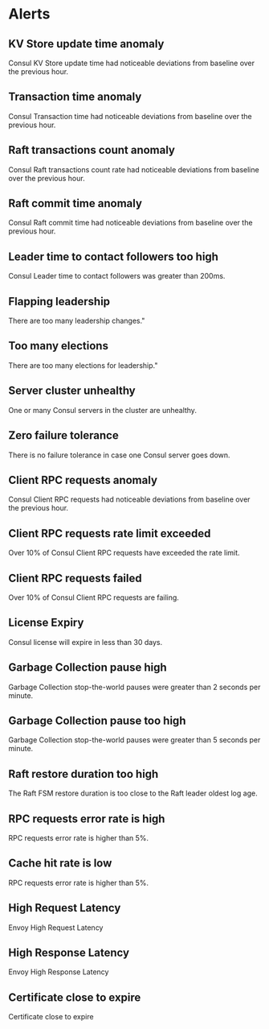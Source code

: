 # Alerts
## KV Store update time anomaly
Consul KV Store update time had noticeable deviations from baseline over the previous hour.

## Transaction time anomaly
Consul Transaction time had noticeable deviations from baseline over the previous hour.

## Raft transactions count anomaly
Consul Raft transactions count rate had noticeable deviations from baseline over the previous hour.

## Raft commit time anomaly
Consul Raft commit time had noticeable deviations from baseline over the previous hour.

## Leader time to contact followers too high
Consul Leader time to contact followers was greater than 200ms.

## Flapping leadership
There are too many leadership changes."

## Too many elections
There are too many elections for leadership."

## Server cluster unhealthy
One or many Consul servers in the cluster are unhealthy.

## Zero failure tolerance
There is no failure tolerance in case one Consul server goes down.

## Client RPC requests anomaly
Consul Client RPC requests had noticeable deviations from baseline over the previous hour.

## Client RPC requests rate limit exceeded
Over 10% of Consul Client RPC requests have exceeded the rate limit.

## Client RPC requests failed
Over 10% of Consul Client RPC requests are failing.

## License Expiry
Consul license will expire in less than 30 days.

## Garbage Collection pause high
Garbage Collection stop-the-world pauses were greater than 2 seconds per minute.

## Garbage Collection pause too high
Garbage Collection stop-the-world pauses were greater than 5 seconds per minute.

## Raft restore duration too high
The Raft FSM restore duration is too close to the Raft leader oldest log age.

## RPC requests error rate is high
RPC requests error rate is higher than 5%.

## Cache hit rate is low
RPC requests error rate is higher than 5%.

## High Request Latency
Envoy High Request Latency
## High Response Latency
Envoy High Response Latency

## Certificate close to expire
Certificate close to expire